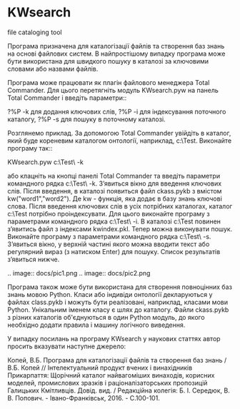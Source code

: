 # KWsearch
file cataloging tool

Програма призначена для каталогізації файлів та створення баз знань на основі файлових систем. В найпростішому випадку програма може бути використана для швидкого пошуку в каталозі за ключовими словами або назвами файлів.

Програма може працювати як плагін файлового менеджера Total Commander. Для цього перетягніть модуль KWsearch.pyw на панель Total Commander і введіть параметри::

 ?%P -k для додання ключових слів,
 ?%P -i для індексування поточного каталогу,
 ?%P -s для пошуку в поточному каталозі.

Розглянемо приклад. За допомогою Total Commander увійдіть в каталог, який буде кореневим каталогом онтології, наприклад, c:\\Test. Виконайте програму так::

 KWsearch.pyw c:\Test\ -k

або клацніть на кнопці панелі Total Commander та введіть параметри командного рядка c:\\Test\\ -k. З’явиться вікно для введення ключових слів. Після введення, в каталозі появиться файл ckass.pykb з вмістом kw("word1","word2"). Де kw - функція, яка додає в базу знань ключові слова. Після введення ключових слів в усіх потрібних каталогах, каталог c:\\Test потрібно проіндексувати. Для цього виконайте програму з параметрами командного рядка c:\\Test\\ -i. В каталозі c:\\Test повинен з’явитись файл з індексами kwindex.pkl. Тепер можна виконувати пошук. Виконайте програму з параметрами командного рядка c:\\Test\\ -s. З’явиться вікно, у верхній частині якого можна вводити текст або регулярний вираз (з натиском Enter) для пошуку. Список результатів з’явиться нижче.

.. image:: docs/pic1.png
.. image:: docs/pic2.png

Програма також може бути використана для створення повноцінних баз знань мовою Python. Класи або індивіди онтології декларуються у файлах class.pykb і можуть бути реалізовані, наприклад, класами мови Python. Унікальним іменем класу є шлях до каталогу. Файли ckass.pykb з різних каталогів об'єднуються в один Python модуль, до якого необхідно додати правила і машину логічного виведення.

У випадку посилань на програму KWsearch у наукових статтях автор просить вказувати наступне джерело:

Копей, В.Б. Програма для каталогізації файлів та створення баз знань / В.Б. Копей // Інтелектуальний продукт вчених і винахідників Прикарпаття: Щорічний каталог найвагоміших винаходів, корисних моделей, промислових зразків і раціоналізаторських пропозицій Галицьких Кмітливців. Довід. вид. / Редакційна колегія: Б. І. Середюк, В. В. Попович. - Івано-Франківськ, 2016. - С.100-101.

